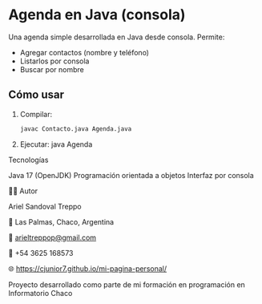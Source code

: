 # Agenda en Java (consola)

Una agenda simple desarrollada en Java desde consola. Permite:

- Agregar contactos (nombre y teléfono)
- Listarlos por consola
- Buscar por nombre

## Cómo usar

1. Compilar:
   ```bash
   javac Contacto.java Agenda.java
2. Ejecutar:
   java Agenda

Tecnologías

Java 17 (OpenJDK)
Programación orientada a objetos
Interfaz por consola

👨‍💻 Autor

Ariel Sandoval Treppo

📍 Las Palmas, Chaco, Argentina

📧 arieltreppop@gmail.com

📱 +54 3625 168573

🌐 https://cjunior7.github.io/mi-pagina-personal/

Proyecto desarrollado como parte de mi formación en programación en Informatorio Chaco
